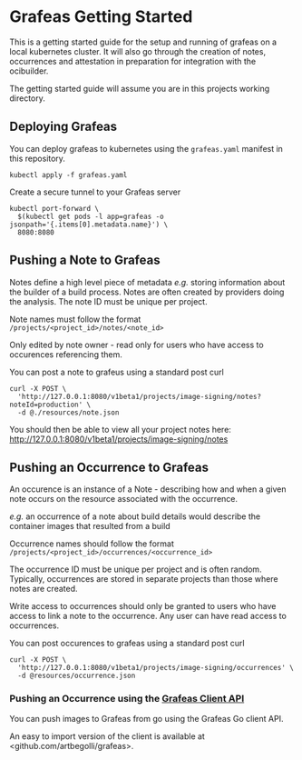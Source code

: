 # Grafeas Getting Started

This is a getting started guide for the setup and running of grafeas on a local kubernetes cluster. It will also go through the creation of notes, occurrences and attestation in preparation for integration with the ocibuilder.

The getting started guide will assume you are in this projects working directory.

## Deploying Grafeas

You can deploy grafeas to kubernetes using the `grafeas.yaml` manifest in this repository.

```
kubectl apply -f grafeas.yaml
```

Create a secure tunnel to your Grafeas server

```
kubectl port-forward \
  $(kubectl get pods -l app=grafeas -o jsonpath='{.items[0].metadata.name}') \
  8080:8080
```

## Pushing a Note to Grafeas

Notes define a high level piece of metadata *e.g.* storing information about the builder of a build process. Notes are often
created by providers doing the analysis. The note ID must be unique per project.

Note names must follow the format `/projects/<project_id>/notes/<note_id>`
 
Only edited by note owner - read only for users who have access to occurences referencing them.

You can post a note to grafeus using a standard post curl

```
curl -X POST \
  'http://127.0.0.1:8080/v1beta1/projects/image-signing/notes?noteId=production' \
  -d @./resources/note.json
```

You should then be able to view all your project notes here: http://127.0.0.1:8080/v1beta1/projects/image-signing/notes

## Pushing an Occurrence to Grafeas

An occurence is an instance of a Note - describing how and when a given note occurs on the resource associated with the occurrence.

*e.g.* an occurrence of a note about build details would describe the container images that resulted from a build

Occurrence names should follow the format `/projects/<project_id>/occurrences/<occurrence_id>`

The occurrence ID must be unique per project and is often random. Typically, occurrences are stored in separate projects than those where notes are created.

Write access to occurrences should only be granted to users who have access to link a note to the occurrence. Any user can have read access to occurrences.

You can post occurences to grafeas using a standard post curl

```
curl -X POST \
  'http://127.0.0.1:8080/v1beta1/projects/image-signing/occurrences' \
  -d @resources/occurrence.json
```

### Pushing an Occurrence using the [Grafeas Client API](https://github.com/grafeas/client-go/tree/master/0.1.0)

You can push images to Grafeas from go using the Grafeas Go client API.

An easy to import version of the client is available at <github.com/artbegolli/grafeas>.
